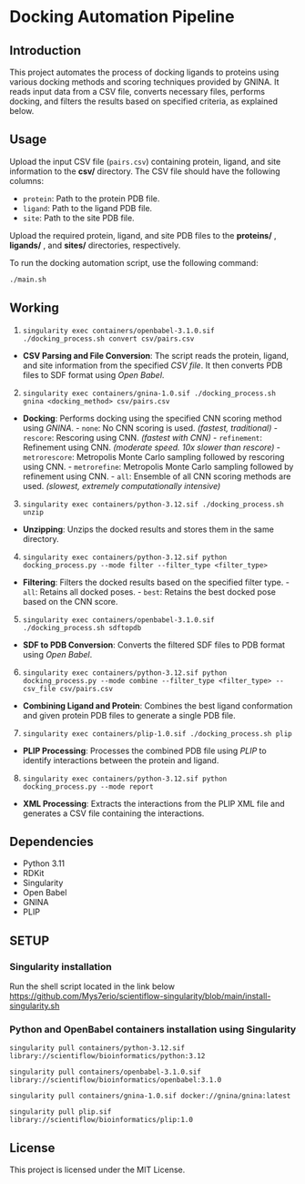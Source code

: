 # Docking Automation Pipeline

## Introduction

This project automates the process of docking ligands to proteins using various docking methods and scoring techniques provided by GNINA. It reads input data from a CSV file, converts necessary files, performs docking, and filters the results based on specified criteria, as explained below.

## Usage

Upload the input CSV file (`pairs.csv`) containing protein, ligand, and site information to the **csv/** directory. The CSV file should have the following columns:

- `protein`: Path to the protein PDB file.
- `ligand`: Path to the ligand PDB file.
- `site`: Path to the site PDB file.

Upload the required protein, ligand, and site PDB files to the **proteins/** , **ligands/** , and **sites/** directories, respectively.

To run the docking automation script, use the following command:

```bash
./main.sh
```

## Working

1. `singularity exec containers/openbabel-3.1.0.sif ./docking_process.sh convert csv/pairs.csv`

* **CSV Parsing and File Conversion**: The script reads the protein, ligand, and site information from the specified *CSV file*. It then converts PDB files to SDF format using *Open Babel*.

2. `singularity exec containers/gnina-1.0.sif ./docking_process.sh gnina <docking_method> csv/pairs.csv`

* **Docking**: Performs docking using the specified CNN scoring method using *GNINA*.
      - `none`: No CNN scoring is used. *(fastest, traditional)*
      - `rescore`: Rescoring using CNN. *(fastest with CNN)*
      - `refinement`: Refinement using CNN. *(moderate speed. 10x slower than rescore)*
      - `metrorescore`: Metropolis Monte Carlo sampling followed by rescoring using CNN.
      - `metrorefine`: Metropolis Monte Carlo sampling followed by refinement using CNN.
      - `all`: Ensemble of all CNN scoring methods are used. *(slowest, extremely computationally intensive)*

3. `singularity exec containers/python-3.12.sif ./docking_process.sh unzip`

* **Unzipping**: Unzips the docked results and stores them in the same directory.

4. `singularity exec containers/python-3.12.sif python docking_process.py --mode filter --filter_type <filter_type>`

* **Filtering**: Filters the docked results based on the specified filter type.
      - `all`: Retains all docked poses.
      - `best`: Retains the best docked pose based on the CNN score.

5. `singularity exec containers/openbabel-3.1.0.sif ./docking_process.sh sdftopdb`

* **SDF to PDB Conversion**: Converts the filtered SDF files to PDB format using *Open Babel*.

6. `singularity exec containers/python-3.12.sif python docking_process.py --mode combine --filter_type <filter_type> --csv_file csv/pairs.csv`

* **Combining Ligand and Protein**: Combines the best ligand conformation and given protein PDB files to generate a single PDB file.

7. `singularity exec containers/plip-1.0.sif ./docking_process.sh plip`

* **PLIP Processing**: Processes the combined PDB file using *PLIP* to identify interactions between the protein and ligand.

8. `singularity exec containers/python-3.12.sif python docking_process.py --mode report`

* **XML Processing**: Extracts the interactions from the PLIP XML file and generates a CSV file containing the interactions.

## Dependencies

- Python 3.11
- RDKit
- Singularity
- Open Babel
- GNINA
- PLIP

## SETUP

### Singularity installation

Run the shell script located in the link below
https://github.com/Mys7erio/scientiflow-singularity/blob/main/install-singularity.sh

### Python and OpenBabel containers installation using Singularity

`singularity pull containers/python-3.12.sif library://scientiflow/bioinformatics/python:3.12`

`singularity pull containers/openbabel-3.1.0.sif library://scientiflow/bioinformatics/openbabel:3.1.0`

`singularity pull containers/gnina-1.0.sif docker://gnina/gnina:latest`

`singularity pull plip.sif library://scientiflow/bioinformatics/plip:1.0`

## License

This project is licensed under the MIT License.
